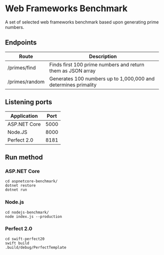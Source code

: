 # **Web Frameworks Benchmark** #

A set of selected web frameworks benchmark based upon generating prime numbers. 

## Endpoints ##

| Route          | Description                                                    |
|----------------|----------------------------------------------------------------|
| /primes/find   | Finds first 100 prime numbers and return them as JSON array    |
| /primes/random | Generates 100 numbers up to 1,000,000 and determines primality | 

## Listening ports ##

| Application  | Port |
|--------------|------|
| ASP.NET Core | 5000 |
| Node.JS      | 8000 |
| Perfect 2.0  | 8181 |

## Run method ##

### ASP.NET Core ###

```
cd aspnetcore-benchmark/
dotnet restore
dotnet run
```

### Node.js ###
```
cd nodejs-benchmark/
node index.js --production
```

### Perfect 2.0 ###
```
cd swift-perfect20
swift build
.build/debug/PerfectTemplate
```



